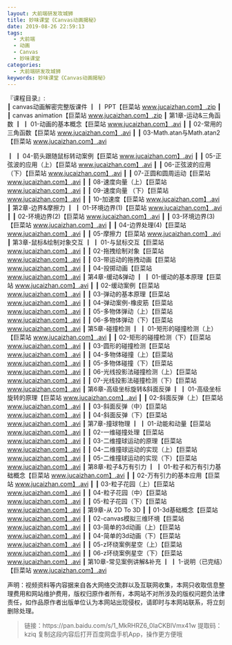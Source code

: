 ```yaml
---
layout: 大前端研发攻城狮
title: 妙味课堂《Canvas动画揭秘》
date: 2019-08-26 22:59:13
tags:
  - 大前端
  - 动画
  - Canvas
  - 妙味课堂
categories:
  - 大前端研发攻城狮
keywords: 妙味课堂《Canvas动画揭秘》
---
```

『课程目录』:  
┃  canvas动画解密完整版课件
┃  ┃  PPT【巨菜站 www.jucaizhan.com】.zip
┃  ┃  canvas animation【巨菜站 www.jucaizhan.com】.zip
┃  第1章-运动&三角函数
┃  ┃  01-动画的基本概念【巨菜站 www.jucaizhan.com】.avi
┃  ┃  02-常用的三角函数【巨菜站 www.jucaizhan.com】.avi
┃  ┃  03-Math.atan与Math.atan2【巨菜站 www.jucaizhan.com】.avi
<!-- more --> 
┃  ┃  04-箭头跟随鼠标转动案例【巨菜站 www.jucaizhan.com】.avi
┃  ┃  05-正弦波的应用（上）【巨菜站 www.jucaizhan.com】.avi
┃  ┃  06-正弦波的应用（下）【巨菜站 www.jucaizhan.com】.avi
┃  ┃  07-正圆和圆周运动【巨菜站 www.jucaizhan.com】.avi
┃  ┃  08-速度向量（上）【巨菜站 www.jucaizhan.com】.avi
┃  ┃  09-速度向量 （下）【巨菜站 www.jucaizhan.com】.avi
┃  ┃  10-加速度【巨菜站 www.jucaizhan.com】.avi
┃  第2章-边界&摩擦力
┃  ┃  01-环境边界(1)【巨菜站 www.jucaizhan.com】.avi
┃  ┃  02-环境边界(2)【巨菜站 www.jucaizhan.com】.avi
┃  ┃  03-环境边界(3)【巨菜站 www.jucaizhan.com】.avi
┃  ┃  04-边界处理(4)【巨菜站 www.jucaizhan.com】.avi
┃  ┃  05-摩擦力【巨菜站 www.jucaizhan.com】.avi
┃  第3章-鼠标&绘制对象交互
┃  ┃  01-与鼠标交互【巨菜站 www.jucaizhan.com】.avi
┃  ┃  02-拖拽绘制对象【巨菜站 www.jucaizhan.com】.avi
┃  ┃  03-带运动的拖拽动画【巨菜站 www.jucaizhan.com】.avi
┃  ┃  04-投掷动画【巨菜站 www.jucaizhan.com】.avi
┃  第4章-缓动&弹动
┃  ┃  01-缓动的基本原理【巨菜站 www.jucaizhan.com】.avi
┃  ┃  02-缓动案例【巨菜站 www.jucaizhan.com】.avi
┃  ┃  03-弹动的基本原理【巨菜站 www.jucaizhan.com】.avi
┃  ┃  04-弹动案例-橡皮筋【巨菜站 www.jucaizhan.com】.avi
┃  ┃  05-多物体弹动（上）【巨菜站 www.jucaizhan.com】.avi
┃  ┃  06-多物体弹动（下）【巨菜站 www.jucaizhan.com】.avi
┃  第5章-碰撞检测
┃  ┃  01-矩形的碰撞检测（上）【巨菜站 www.jucaizhan.com】.avi
┃  ┃  02-矩形的碰撞检测（下）【巨菜站 www.jucaizhan.com】.avi
┃  ┃  03-圆形的碰撞检测【巨菜站 www.jucaizhan.com】.avi
┃  ┃  04-多物体碰撞（上）【巨菜站 www.jucaizhan.com】.avi
┃  ┃  05-多物体碰撞（下）【巨菜站 www.jucaizhan.com】.avi
┃  ┃  06-光线投影法碰撞检测（上）【巨菜站 www.jucaizhan.com】.avi
┃  ┃  07-光线投影法碰撞检测（下）【巨菜站 www.jucaizhan.com】.avi
┃  第6章-高级坐标旋转&斜面反弹
┃  ┃  01-高级坐标旋转的原理【巨菜站 www.jucaizhan.com】.avi
┃  ┃  02-斜面反弹（上）【巨菜站 www.jucaizhan.com】.avi
┃  ┃  03-斜面反弹（中）【巨菜站 www.jucaizhan.com】.avi
┃  ┃  04-斜面反弹（下）【巨菜站 www.jucaizhan.com】.avi
┃  第7章-撞球物理
┃  ┃  01-动能和动量【巨菜站 www.jucaizhan.com】.avi
┃  ┃  02-一维碰撞处理【巨菜站 www.jucaizhan.com】.avi
┃  ┃  03-二维撞球运动的原理【巨菜站 www.jucaizhan.com】.avi
┃  ┃  04-二维撞球运动的实现（上）【巨菜站 www.jucaizhan.com】.avi
┃  ┃  05-二维撞球运动的实现（下）【巨菜站 www.jucaizhan.com】.avi
┃  第8章-粒子&万有引力
┃  ┃  01-粒子和万有引力基础概念【巨菜站 www.jucaizhan.com】.avi
┃  ┃  02-万有引力的基本应用【巨菜站 www.jucaizhan.com】.avi
┃  ┃  03-粒子花园（上）【巨菜站 www.jucaizhan.com】.avi
┃  ┃  04-粒子花园（中）【巨菜站 www.jucaizhan.com】.avi
┃  ┃  05-粒子花园（下）【巨菜站 www.jucaizhan.com】.avi
┃  第9章-从 2D To 3D
┃  ┃  01-3d基础概念【巨菜站 www.jucaizhan.com】.avi
┃  ┃  02-canvas模拟三维环境【巨菜站 www.jucaizhan.com】.avi
┃  ┃  03-简单的3d动画（上）【巨菜站 www.jucaizhan.com】.avi
┃  ┃  04-简单的3d动画（下）【巨菜站 www.jucaizhan.com】.avi
┃  ┃  05-z环绕案例星空（上）【巨菜站 www.jucaizhan.com】.avi
┃  ┃  06-z环绕案例星空（下）【巨菜站 www.jucaizhan.com】.avi
┃  第10章-常见案例讲解&补充
┃  ┃  1-说明（已完结）【巨菜站 www.jucaizhan.com】.avi
<div class="post-copyright">
    <div class="post-copyright__author">
      <span class="post-copyright-meta">声明：视频资料等内容据来自各大网络交流群以及互联网收集，本网只收取信息整理费用和网站维护费用，版权归原作者所有，本网站不对所涉及的版权问题负法律责任，如作品原作者出版单位认为本网站出现侵权，请即时与本网站联系，将立刻删除处理。 </span>
    </div>
</div>

<blockquote class="blockquote-center">
链接：https://pan.baidu.com/s/1_MkRHRZ6_0laCKBIVmx41w 
提取码：kziq 
复制这段内容后打开百度网盘手机App，操作更方便哦
</blockquote>

